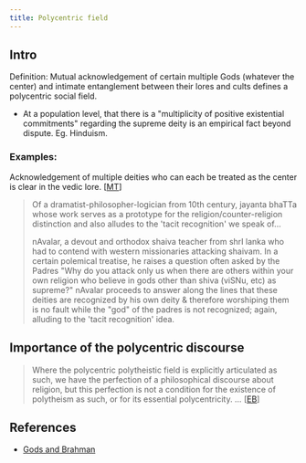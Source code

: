 ```yaml
---
title: Polycentric field
---
```


## Intro
Definition: Mutual acknowledgement of certain multiple Gods (whatever the center) and intimate entanglement between their lores and cults defines a polycentric social field.

- At a population level, that there is a "multiplicity of positive existential commitments" regarding the supreme deity is an empirical fact beyond dispute. Eg. Hinduism.

### Examples:
Acknowledgement of multiple deities who can each be treated as the center is clear in the vedic lore. \[[MT](http://indiafacts.org/polycentrism-many-one-problem-roots-yoga/#.VF0zlBFGjUZ)\]

> Of a dramatist-philosopher-logician from 10th century, jayanta bhaTTa whose work serves as a prototype for the religion/counter-religion distinction and also alludes to the 'tacit recognition' we speak of...
>
> nAvalar, a devout and orthodox shaiva teacher from shrI lanka who had to contend with western missionaries attacking shaivam. In a certain polemical treatise, he raises a question often asked by the Padres  "Why do you attack only us when there are others within your own religion who believe in gods other than shiva (viSNu, etc) as supreme?" nAvalar proceeds to answer along the lines that these deities are recognized by his own deity & therefore worshiping them is no fault while the "god" of the padres is not recognized; again, alluding to the 'tacit recognition' idea.

## Importance of the polycentric discourse
> Where the polycentric polytheistic field is explicitly articulated as such, we have the perfection of a philosophical discourse about religion, but this perfection is not a condition for the existence of polytheism as such, or for its essential polycentricity. … \[[EB](https://endymions-bower.dreamwidth.org/56736.html)\]

## References
- [Gods and Brahman](https://www.indictoday.com/research/the-gods-and-brahman/)
